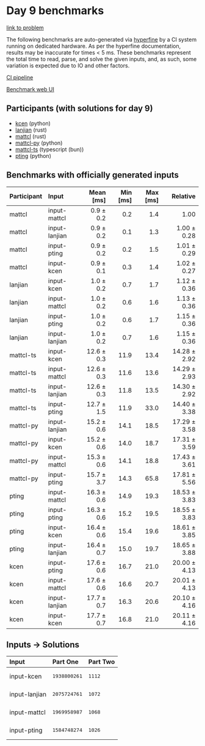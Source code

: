 # Day 9 benchmarks

[link to problem](https://adventofcode.com/2023/day/9)

The following benchmarks are auto-generated via
[hyperfine](https://github.com/sharkdp/hyperfine) by a CI system running on
dedicated hardware. As per the hyperfine documentation, results may be
inaccurate for times < 5 ms. These benchmarks represent the total time to read,
parse, and solve the given inputs, and, as such, some variation is expected due
to IO and other factors.

[CI pipeline](http://ci.papercode.net:8080/teams/main/pipelines/aoc2023)

[Benchmark web UI](https://aoc.ancalagon.black)


## Participants (with solutions for day 9)

- [kcen](https://github.com/kcen/aoc2023) (python)
- [lanjian](https://github.com/lanjian/aoc-2023) (rust)
- [mattcl](https://github.com/mattcl/aoc2023) (rust)
- [mattcl-py](https://github.com/mattcl/aoc2023-py) (python)
- [mattcl-ts](https://github.com/mattcl/aoc2023-js) (typescript (bun))
- [pting](https://github.com/pting/aoc2023) (python)


## Benchmarks with officially generated inputs

| Participant | Input | Mean [ms] | Min [ms] | Max [ms] | Relative |
|:---|:---|---:|---:|---:|---:|
| mattcl | input-mattcl | 0.9 ± 0.2 | 0.2 | 1.4 | 1.00 |
| mattcl | input-lanjian | 0.9 ± 0.2 | 0.1 | 1.3 | 1.00 ± 0.28 |
| mattcl | input-pting | 0.9 ± 0.2 | 0.2 | 1.5 | 1.01 ± 0.29 |
| mattcl | input-kcen | 0.9 ± 0.1 | 0.3 | 1.4 | 1.02 ± 0.27 |
| lanjian | input-kcen | 1.0 ± 0.2 | 0.7 | 1.7 | 1.12 ± 0.36 |
| lanjian | input-mattcl | 1.0 ± 0.2 | 0.6 | 1.6 | 1.13 ± 0.36 |
| lanjian | input-pting | 1.0 ± 0.2 | 0.6 | 1.7 | 1.15 ± 0.36 |
| lanjian | input-lanjian | 1.0 ± 0.2 | 0.7 | 1.6 | 1.15 ± 0.36 |
| mattcl-ts | input-kcen | 12.6 ± 0.3 | 11.9 | 13.4 | 14.28 ± 2.92 |
| mattcl-ts | input-mattcl | 12.6 ± 0.3 | 11.6 | 13.6 | 14.29 ± 2.93 |
| mattcl-ts | input-lanjian | 12.6 ± 0.3 | 11.8 | 13.5 | 14.30 ± 2.92 |
| mattcl-ts | input-pting | 12.7 ± 1.5 | 11.9 | 33.0 | 14.40 ± 3.38 |
| mattcl-py | input-lanjian | 15.2 ± 0.6 | 14.1 | 18.5 | 17.29 ± 3.58 |
| mattcl-py | input-kcen | 15.2 ± 0.6 | 14.0 | 18.7 | 17.31 ± 3.59 |
| mattcl-py | input-mattcl | 15.3 ± 0.6 | 14.1 | 18.8 | 17.43 ± 3.61 |
| mattcl-py | input-pting | 15.7 ± 3.7 | 14.3 | 65.8 | 17.81 ± 5.56 |
| pting | input-mattcl | 16.3 ± 0.6 | 14.9 | 19.3 | 18.53 ± 3.83 |
| pting | input-pting | 16.3 ± 0.6 | 15.2 | 19.5 | 18.55 ± 3.83 |
| pting | input-kcen | 16.4 ± 0.6 | 15.4 | 19.6 | 18.61 ± 3.85 |
| pting | input-lanjian | 16.4 ± 0.7 | 15.0 | 19.7 | 18.65 ± 3.88 |
| kcen | input-pting | 17.6 ± 0.6 | 16.7 | 21.0 | 20.00 ± 4.13 |
| kcen | input-mattcl | 17.6 ± 0.6 | 16.6 | 20.7 | 20.01 ± 4.13 |
| kcen | input-lanjian | 17.7 ± 0.7 | 16.3 | 20.6 | 20.10 ± 4.16 |
| kcen | input-kcen | 17.7 ± 0.7 | 16.8 | 21.0 | 20.11 ± 4.16 |


## Inputs -> Solutions

| Input | Part One | Part Two |
|:---|:---|:---|
|input-kcen|<pre>1938800261</pre>|<pre>1112</pre>|
|input-lanjian|<pre>2075724761</pre>|<pre>1072</pre>|
|input-mattcl|<pre>1969958987</pre>|<pre>1068</pre>|
|input-pting|<pre>1584748274</pre>|<pre>1026</pre>|